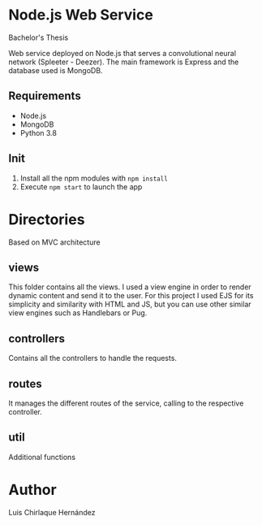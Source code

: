 # Node.js Web Service
Bachelor's Thesis

Web service deployed on Node.js that serves a convolutional neural network (Spleeter - Deezer). The main framework is Express and the database used is MongoDB.

## Requirements
- Node.js
- MongoDB
- Python 3.8

## Init
1. Install all the npm modules with `npm install`
2. Execute `npm start` to launch the app

# Directories
Based on MVC architecture

## views
This folder contains all the views. I used a view engine in order to render dynamic content and send it to the user. For this project I used EJS for its simplicity and similarity with HTML and JS, but you can use other similar view engines such as Handlebars or Pug.

## controllers
Contains all the controllers to handle the requests.

## routes
It manages the different routes of the service, calling to the respective controller.

## util
Additional functions

# Author
Luis Chirlaque Hernández
